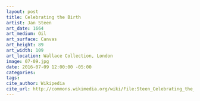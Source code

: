 ```yaml
---
layout: post
title: Celebrating the Birth
artist: Jan Steen
art_date: 1664
art_medium: Oil
art_surface: Canvas
art_height: 89
art_width: 109
art_location: Wallace Collection, London
image: 07-09.jpg
date: 2016-07-09 12:00:00 -05:00
categories:
tags:
cite_author: Wikipedia
cite_url: http://commons.wikimedia.org/wiki/File:Steen_Celebrating_the_Birth.jpg
---
```

